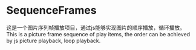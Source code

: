 # SequenceFrames
这是一个图片序列帧播放项目，通过js能够实现图片的顺序播放，循环播放。
This is a picture frame sequence of play items, the order can be achieved by js picture playback, loop playback.
